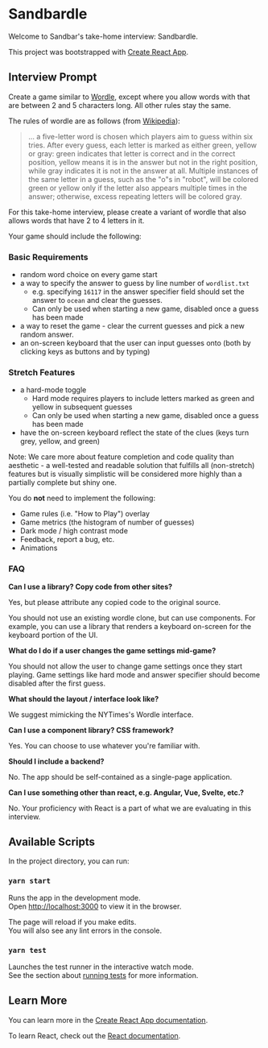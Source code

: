 # Sandbardle

Welcome to Sandbar's take-home interview: Sandbardle.

This project was bootstrapped with [Create React App](https://github.com/facebook/create-react-app).

## Interview Prompt

Create a game similar to [Wordle](https://www.nytimes.com/games/wordle/index.html),
except where you allow words with that are between 2 and 5 characters long.
All other rules stay the same.

The rules of wordle are as follows (from [Wikipedia](https://en.wikipedia.org/wiki/Wordle#Gameplay)):

> ... a five-letter word is chosen which players aim to guess within six tries.
> After every guess, each letter is marked as either green, yellow or gray:
> green indicates that letter is correct and in the correct position,
> yellow means it is in the answer but not in the right position,
> while gray indicates it is not in the answer at all.
> Multiple instances of the same letter in a guess, such as the "o"s in "robot",
> will be colored green or yellow only if the letter also appears multiple times in the answer;
> otherwise, excess repeating letters will be colored gray.

For this take-home interview, please create a variant of wordle that also allows words that have 2 to 4 letters in it.

Your game should include the following:

### Basic Requirements

- random word choice on every game start
- a way to specify the answer to guess by line number of `wordlist.txt`
  - e.g. specifying `16117` in the answer specifier field should set the answer to `ocean` and clear the guesses.
  - Can only be used when starting a new game, disabled once a guess has been made
- a way to reset the game - clear the current guesses and pick a new random answer.
- an on-screen keyboard that the user can input guesses onto (both by clicking keys as buttons and by typing)

### Stretch Features

- a hard-mode toggle
  - Hard mode requires players to include letters marked as green and yellow in subsequent guesses
  - Can only be used when starting a new game, disabled once a guess has been made
- have the on-screen keyboard reflect the state of the clues (keys turn grey, yellow, and green)

Note: We care more about feature completion and code quality than aesthetic - a well-tested and readable solution that fulfills all (non-stretch) features but is visually simplistic will be considered more highly than a partially complete but shiny one.

You do **not** need to implement the following:

- Game rules (i.e. "How to Play") overlay
- Game metrics (the histogram of number of guesses)
- Dark mode / high contrast mode
- Feedback, report a bug, etc.
- Animations

### FAQ

**Can I use a library? Copy code from other sites?**

Yes, but please attribute any copied code to the original source.

You should not use an existing wordle clone, but can use components.
For example, you can use a library that renders a keyboard on-screen for the keyboard portion of the UI.

**What do I do if a user changes the game settings mid-game?**

You should not allow the user to change game settings once they start playing.
Game settings like hard mode and answer specifier should become disabled after the first guess.

**What should the layout / interface look like?**

We suggest mimicking the NYTimes's Wordle interface.

**Can I use a component library? CSS framework?**

Yes. You can choose to use whatever you're familiar with.

**Should I include a backend?**

No. The app should be self-contained as a single-page application.

**Can I use something other than react, e.g. Angular, Vue, Svelte, etc.?**

No. Your proficiency with React is a part of what we are evaluating in this interview.

## Available Scripts

In the project directory, you can run:

### `yarn start`

Runs the app in the development mode.\
Open [http://localhost:3000](http://localhost:3000) to view it in the browser.

The page will reload if you make edits.\
You will also see any lint errors in the console.

### `yarn test`

Launches the test runner in the interactive watch mode.\
See the section about [running tests](https://facebook.github.io/create-react-app/docs/running-tests) for more information.

## Learn More

You can learn more in the [Create React App documentation](https://facebook.github.io/create-react-app/docs/getting-started).

To learn React, check out the [React documentation](https://reactjs.org/).
